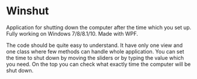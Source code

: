 # Winshut
Application for shutting down the computer after the time which you set up. Fully working on Windows 7/8/8.1/10. 
Made with WPF.

The code should be quite easy to understand. It have only one view and one class where few methods can handle whole application.
You can set the time to shut down by moving the sliders or by typing the value which you need. On the top you can check what exactly time the computer will be shut down.
